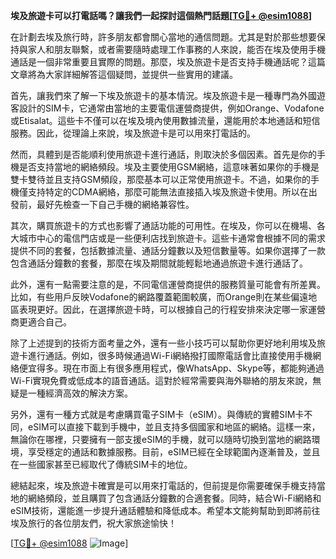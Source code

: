 **埃及旅遊卡可以打電話嗎？讓我們一起探討這個熱門話題[[TG💪+ @esim1088](https://t.me/s/esim1088)]**

在計劃去埃及旅行時，許多朋友都會關心當地的通信問題。尤其是對於那些想要保持與家人和朋友聯繫，或者需要隨時處理工作事務的人來說，能否在埃及使用手機通話是一個非常重要且實際的問題。那麼，埃及旅遊卡是否支持手機通話呢？這篇文章將為大家詳細解答這個疑問，並提供一些實用的建議。

首先，讓我們來了解一下埃及旅遊卡的基本情況。埃及旅遊卡是一種專門為外國遊客設計的SIM卡，它通常由當地的主要電信運營商提供，例如Orange、Vodafone或Etisalat。這些卡不僅可以在埃及境內使用數據流量，還能用於本地通話和短信服務。因此，從理論上來說，埃及旅遊卡是可以用來打電話的。

然而，具體到是否能順利使用旅遊卡進行通話，則取決於多個因素。首先是你的手機是否支持當地的網絡頻段。埃及主要使用GSM網絡，這意味著如果你的手機是雙卡雙待並且支持GSM頻段，那麼基本可以正常使用旅遊卡。不過，如果你的手機僅支持特定的CDMA網絡，那麼可能無法直接插入埃及旅遊卡使用。所以在出發前，最好先檢查一下自己手機的網絡兼容性。

其次，購買旅遊卡的方式也影響了通話功能的可用性。在埃及，你可以在機場、各大城市中心的電信門店或是一些便利店找到旅遊卡。這些卡通常會根據不同的需求提供不同的套餐，包括數據流量、通話分鐘數以及短信數量等。如果你選擇了一款包含通話分鐘數的套餐，那麼在埃及期間就能輕鬆地通過旅遊卡進行通話了。

此外，還有一點需要注意的是，不同電信運營商提供的服務質量可能會有所差異。比如，有些用戶反映Vodafone的網路覆蓋範圍較廣，而Orange則在某些偏遠地區表現更好。因此，在選擇旅遊卡時，可以根據自己的行程安排來決定哪一家運營商更適合自己。

除了上述提到的技術方面考量之外，還有一些小技巧可以幫助你更好地利用埃及旅遊卡進行通話。例如，很多時候通過Wi-Fi網絡撥打國際電話會比直接使用手機網絡便宜得多。現在市面上有很多應用程式，像WhatsApp、Skype等，都能夠通過Wi-Fi實現免費或低成本的語音通話。這對於經常需要與海外聯絡的朋友來說，無疑是一種經濟高效的解決方案。

另外，還有一種方式就是考慮購買電子SIM卡（eSIM）。與傳統的實體SIM卡不同，eSIM可以直接下載到手機中，並且支持多個國家和地區的網絡。這樣一來，無論你在哪裡，只要擁有一部支援eSIM的手機，就可以隨時切換到當地的網路環境，享受穩定的通話和數據服務。目前，eSIM已經在全球範圍內逐漸普及，並且在一些國家甚至已經取代了傳統SIM卡的地位。

總結起來，埃及旅遊卡確實是可以用來打電話的，但前提是你需要確保手機支持當地的網絡頻段，並且購買了包含通話分鐘數的合適套餐。同時，結合Wi-Fi網絡和eSIM技術，還能進一步提升通話體驗和降低成本。希望本文能夠幫助到即將前往埃及旅行的各位朋友們，祝大家旅途愉快！

[[TG💪+ @esim1088](https://t.me/s/esim1088) ![Image](https://i.postimg.cc/4NQfJmqS/Snipaste-2025-05-13-00-14-12.png)]